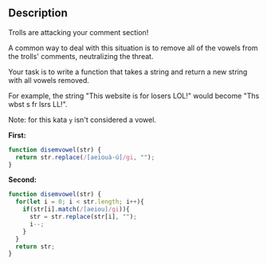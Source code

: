 ## Description
Trolls are attacking your comment section!

A common way to deal with this situation is to remove all of the vowels from the trolls' comments, neutralizing the threat.

Your task is to write a function that takes a string and return a new string with all vowels removed.

For example, the string "This website is for losers LOL!" would become "Ths wbst s fr lsrs LL!".

Note: for this kata  `y`  isn't considered a vowel.

**First:**

```javascript
function disemvowel(str) {
  return str.replace(/[aeiouà-ú]/gi, "");
}
```

**Second:**
```javascript
function disemvowel(str) {
  for(let i = 0; i < str.length; i++){
    if(str[i].match(/[aeiou]/gi)){
      str = str.replace(str[i], "");
      i--;
    }
  }
  return str;
}
```

